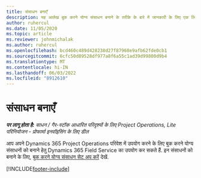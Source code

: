 ```yaml
---
title: संसाधन बनाएँ
description: यह आलेख बुक करने योग्य संसाधन बनाने के तरीके के बारे में जानकारी के लिए एक लिंक प्रदान करता है।
author: ruhercul
ms.date: 11/05/2020
ms.topic: article
ms.reviewer: johnmichalak
ms.author: ruhercul
ms.openlocfilehash: bcd460c489d428238d27f87968e9afb62fde0cb1
ms.sourcegitcommit: 6cfc50d89528df977a8f6a55c1ad39d99800d9b4
ms.translationtype: MT
ms.contentlocale: hi-IN
ms.lasthandoff: 06/03/2022
ms.locfileid: "8912610"
---
```

# <a name="create-resources"></a>संसाधन बनाएँ

_**पर लागू होता है:** साधन / गैर-स्टॉक आधारित परिदृश्यों के लिए Project Operations, Lite परिनियोजन - प्रोफार्मा इनवॉइसिंग के लिए डील_

आप अपने Dynamics 365 Project Operations परिवेश में उपयोग करने के लिए बुक करने योग्य संसाधनों को बनाने हेतु Dynamics 365 Field Service का उपयोग कर सकते हैं. इन संसाधनों को बनाने के लिए, [बुक करने योग्य संसाधन सेट अप करें](/dynamics365/field-service/set-up-bookable-resources) देखें.


[!INCLUDE[footer-include](../includes/footer-banner.md)]